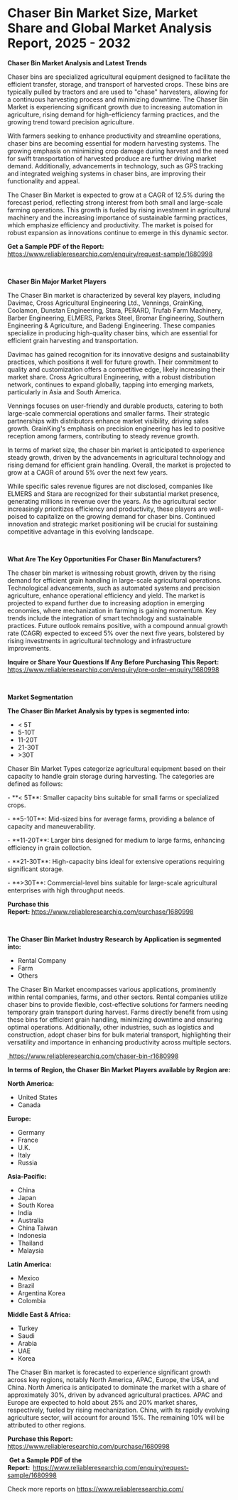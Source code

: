 <p><h1>Chaser Bin Market Size, Market Share and Global Market Analysis Report, 2025 - 2032</h1></p><p><strong>Chaser Bin Market Analysis and Latest Trends</strong></p>
<p><p>Chaser bins are specialized agricultural equipment designed to facilitate the efficient transfer, storage, and transport of harvested crops. These bins are typically pulled by tractors and are used to "chase" harvesters, allowing for a continuous harvesting process and minimizing downtime. The Chaser Bin Market is experiencing significant growth due to increasing automation in agriculture, rising demand for high-efficiency farming practices, and the growing trend toward precision agriculture. </p><p>With farmers seeking to enhance productivity and streamline operations, chaser bins are becoming essential for modern harvesting systems. The growing emphasis on minimizing crop damage during harvest and the need for swift transportation of harvested produce are further driving market demand. Additionally, advancements in technology, such as GPS tracking and integrated weighing systems in chaser bins, are improving their functionality and appeal.</p><p>The Chaser Bin Market is expected to grow at a CAGR of 12.5% during the forecast period, reflecting strong interest from both small and large-scale farming operations. This growth is fueled by rising investment in agricultural machinery and the increasing importance of sustainable farming practices, which emphasize efficiency and productivity. The market is poised for robust expansion as innovations continue to emerge in this dynamic sector.</p></p>
<p><strong>Get a Sample PDF of the Report:&nbsp;</strong> <a href="https://www.reliableresearchiq.com/enquiry/request-sample/1680998?utm_campaign=3077&utm_medium=2&utm_source=Github&utm_content=ia&utm_term=24032025&utm_id=chaser-bin">https://www.reliableresearchiq.com/enquiry/request-sample/1680998</a></p>
<p>&nbsp;</p>
<p><strong>Chaser Bin Major Market Players</strong></p>
<p><p>The Chaser Bin market is characterized by several key players, including Davimac, Cross Agricultural Engineering Ltd., Vennings, GrainKing, Coolamon, Dunstan Engineering, Stara, PERARD, Trufab Farm Machinery, Barber Engineering, ELMERS, Parkes Steel, Bromar Engineering, Southern Engineering & Agriculture, and Badengi Engineering. These companies specialize in producing high-quality chaser bins, which are essential for efficient grain harvesting and transportation.</p><p>Davimac has gained recognition for its innovative designs and sustainability practices, which positions it well for future growth. Their commitment to quality and customization offers a competitive edge, likely increasing their market share. Cross Agricultural Engineering, with a robust distribution network, continues to expand globally, tapping into emerging markets, particularly in Asia and South America.</p><p>Vennings focuses on user-friendly and durable products, catering to both large-scale commercial operations and smaller farms. Their strategic partnerships with distributors enhance market visibility, driving sales growth. GrainKing's emphasis on precision engineering has led to positive reception among farmers, contributing to steady revenue growth.</p><p>In terms of market size, the chaser bin market is anticipated to experience steady growth, driven by the advancements in agricultural technology and rising demand for efficient grain handling. Overall, the market is projected to grow at a CAGR of around 5% over the next few years.</p><p>While specific sales revenue figures are not disclosed, companies like ELMERS and Stara are recognized for their substantial market presence, generating millions in revenue over the years. As the agricultural sector increasingly prioritizes efficiency and productivity, these players are well-poised to capitalize on the growing demand for chaser bins. Continued innovation and strategic market positioning will be crucial for sustaining competitive advantage in this evolving landscape.</p></p>
<p>&nbsp;</p>
<p><strong>What Are The Key Opportunities For Chaser Bin Manufacturers?</strong></p>
<p><p>The chaser bin market is witnessing robust growth, driven by the rising demand for efficient grain handling in large-scale agricultural operations. Technological advancements, such as automated systems and precision agriculture, enhance operational efficiency and yield. The market is projected to expand further due to increasing adoption in emerging economies, where mechanization in farming is gaining momentum. Key trends include the integration of smart technology and sustainable practices. Future outlook remains positive, with a compound annual growth rate (CAGR) expected to exceed 5% over the next five years, bolstered by rising investments in agricultural technology and infrastructure improvements.</p></p>
<p><strong>Inquire or Share Your Questions If Any Before Purchasing This Report:</strong> <a href="https://www.reliableresearchiq.com/enquiry/pre-order-enquiry/1680998?utm_campaign=3077&utm_medium=2&utm_source=Github&utm_content=ia&utm_term=24032025&utm_id=chaser-bin">https://www.reliableresearchiq.com/enquiry/pre-order-enquiry/1680998</a></p>
<p>&nbsp;</p>
<p><strong>Market Segmentation</strong></p>
<p><strong>The Chaser Bin Market Analysis by types is segmented into:</strong></p>
<p><ul><li>< 5T</li><li>5-10T</li><li>11-20T</li><li>21-30T</li><li>>30T</li></ul></p>
<p><p>Chaser Bin Market Types categorize agricultural equipment based on their capacity to handle grain storage during harvesting. The categories are defined as follows: </p><p>- **< 5T**: Smaller capacity bins suitable for small farms or specialized crops. </p><p>- **5-10T**: Mid-sized bins for average farms, providing a balance of capacity and maneuverability. </p><p>- **11-20T**: Larger bins designed for medium to large farms, enhancing efficiency in grain collection. </p><p>- **21-30T**: High-capacity bins ideal for extensive operations requiring significant storage. </p><p>- **>30T**: Commercial-level bins suitable for large-scale agricultural enterprises with high throughput needs.</p></p>
<p><strong>Purchase this Report:&nbsp;</strong><a href="https://www.reliableresearchiq.com/purchase/1680998?utm_campaign=3077&utm_medium=2&utm_source=Github&utm_content=ia&utm_term=24032025&utm_id=chaser-bin">https://www.reliableresearchiq.com/purchase/1680998</a></p>
<p>&nbsp;</p>
<p><strong>The Chaser Bin Market Industry Research by Application is segmented into:</strong></p>
<p><ul><li>Rental Company</li><li>Farm</li><li>Others</li></ul></p>
<p><p>The Chaser Bin Market encompasses various applications, prominently within rental companies, farms, and other sectors. Rental companies utilize chaser bins to provide flexible, cost-effective solutions for farmers needing temporary grain transport during harvest. Farms directly benefit from using these bins for efficient grain handling, minimizing downtime and ensuring optimal operations. Additionally, other industries, such as logistics and construction, adopt chaser bins for bulk material transport, highlighting their versatility and importance in enhancing productivity across multiple sectors.</p></p>
<p><a href="https://www.reliableresearchiq.com/chaser-bin-r1680998?utm_campaign=3077&utm_medium=2&utm_source=Github&utm_content=ia&utm_term=24032025&utm_id=chaser-bin">&nbsp;https://www.reliableresearchiq.com/chaser-bin-r1680998</a></p>
<p><strong>In terms of Region, the Chaser Bin Market Players available by Region are:</strong></p>
<p>
    <p> <strong> North America: </strong>
        <ul>
            <li>United States</li>
            <li>Canada</li>
        </ul>
        </p> 
    <p> <strong> Europe: </strong>
        <ul>
            <li>Germany</li>
            <li>France</li>
            <li>U.K.</li>
            <li>Italy</li>
            <li>Russia</li>
        </ul>
        </p> 
    <p> <strong> Asia-Pacific: </strong>
        <ul>
            <li>China</li>
            <li>Japan</li>
            <li>South Korea</li>
            <li>India</li>
            <li>Australia</li>
            <li>China Taiwan</li>
            <li>Indonesia</li>
            <li>Thailand</li>
            <li>Malaysia</li>
        </ul>
        </p> 
    <p> <strong> Latin America: </strong>
        <ul>
            <li>Mexico</li>
            <li>Brazil</li>
            <li>Argentina Korea</li>
            <li>Colombia</li>
        </ul>
        </p> 
    <p> <strong> Middle East & Africa: </strong>
        <ul>
            <li>Turkey</li>
            <li>Saudi</li>
            <li>Arabia</li>
            <li>UAE</li>
            <li>Korea</li>
        </ul>
    </p>
    </p>
<p><p>The Chaser Bin market is forecasted to experience significant growth across key regions, notably North America, APAC, Europe, the USA, and China. North America is anticipated to dominate the market with a share of approximately 30%, driven by advanced agricultural practices. APAC and Europe are expected to hold about 25% and 20% market shares, respectively, fueled by rising mechanization. China, with its rapidly evolving agriculture sector, will account for around 15%. The remaining 10% will be attributed to other regions.</p></p>
<p><strong>Purchase this Report: </strong><a href="https://www.reliableresearchiq.com/purchase/1680998?utm_campaign=3077&utm_medium=2&utm_source=Github&utm_content=ia&utm_term=24032025&utm_id=chaser-bin">https://www.reliableresearchiq.com/purchase/1680998</a></p>
<p>&nbsp;<strong>Get a Sample PDF of the Report:&nbsp;&nbsp;</strong><a href="https://www.reliableresearchiq.com/enquiry/request-sample/1680998?utm_campaign=3077&utm_medium=2&utm_source=Github&utm_content=ia&utm_term=24032025&utm_id=chaser-bin">https://www.reliableresearchiq.com/enquiry/request-sample/1680998</a></p>
<p><strong></strong></p>
<p>Check more reports on <a href="https://www.reliableresearchiq.com/?utm_campaign=3077&utm_medium=2&utm_source=Github&utm_content=ia&utm_term=24032025&utm_id=chaser-bin">https://www.reliableresearchiq.com/</a></p>